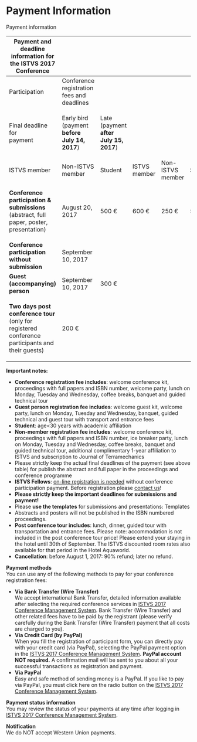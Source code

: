 # Payment Information

Payment information

| **Payment and deadline information for the ISTVS 2017 Conference**                                                         |                                                                      |                                                               |              |                  |         |       |       |
| -------------------------------------------------------------------------------------------------------------------------- | -------------------------------------------------------------------- | ------------------------------------------------------------- | ------------ | ---------------- | ------- | ----- | ----- |
| Participation                                                                                                              | Conference registration fees and deadlines                           |                                                               |              |                  |         |       |       |
| <p>Final deadline for<br>payment</p>                                                                                       | <p>Early bird<br>(payment <strong>before July 14, 2017</strong>)</p> | <p>Late<br>(payment <strong>after July 15, 2017</strong>)</p> |              |                  |         |       |       |
| ISTVS member                                                                                                               | Non-ISTVS member                                                     | Student                                                       | ISTVS member | Non-ISTVS member | Student |       |       |
| <p><strong>Conference participation &#x26; submissions</strong><br>(abstract, full paper, poster, presentation)</p>        | August 20, 2017                                                      | 500 €                                                         | 600 €        | 250 €            | 550 €   | 650 € | 300 € |
| **Conference participation without submission**                                                                            | September 10, 2017                                                   |                                                               |              |                  |         |       |       |
| **Guest (accompanying) person**                                                                                            | September 10, 2017                                                   | 300 €                                                         |              |                  |         |       |       |
| <p><strong>Two days post conference tour</strong><br>(only for registered conference<br>participants and their guests)</p> | 200 €                                                                |                                                               |              |                  |         |       |       |

**Important notes:**

* **Conference registration fee includes**: welcome conference kit, proceedings with full papers and ISBN number, welcome party, lunch on Monday, Tuesday and Wednesday, coffee breaks, banquet and guided technical tour
* **Guest person registration fee includes**: welcome guest kit, welcome party, lunch on Monday, Tuesday and Wednesday, banquet, guided technical and guest tour with transport and entrance fees
* **Student**: age<30 years with academic affiliation
* **Non-member registration fee includes**: welcome conference kit, proceedings with full papers and ISBN number, ice breaker party, lunch on Monday, Tuesday and Wednesday, coffee breaks, banquet and guided technical tour, additional complimentary 1-year affiliation to ISTVS and subscription to Journal of Terramechanics
* Please strictly keep the actual final deadlines of the payment (see above table) for publish the abstract and full paper in the proceedings and conference programme
* **ISTVS Fellows**: [on-line registration is needed](https://www.conftool.net/istvs2017/) without conference participation payment. Before registration please [contact us](http://istvs2017.hu/contact/)!
* **Please strictly keep the important deadlines for submissions and payment!**
* Please **use the templates** for submissions and presentations: Templates
* Abstracts and posters will not be published in the ISBN numbered proceedings.
* **Post conference tour includes**: lunch, dinner, guided tour with transportation and entrance fees. Please note: accommodation is not included in the post conference tour price! Please extend your staying in the hotel until 30th of September. The ISTVS discounted room rates also available for that period in the Hotel Aquaworld.
* **Cancellation**: before August 1, 2017: 90% refund; later no refund.

**Payment methods**\
You can use any of the following methods to pay for your conference registration fees:

* **Via Bank Transfer (Wire Transfer)**\
  We accept international Bank Transfer, detailed information available after selecting the required conference services in [ISTVS 2017 Conference Management System](https://www.conftool.net/istvs2017/). Bank Transfer (Wire Transfer) and other related fees have to be paid by the registrant (please verify carefully during the Bank Transfer (Wire Transfer) payment that all costs are charged to you).
* **Via Credit Card (by PayPal)**\
  When you fill the registration of participant form, you can directly pay with your credit card (via PayPal), selecting the PayPal payment option in the [ISTVS 2017 Conference Management System](https://www.conftool.net/istvs2017/). **PayPal account NOT required.** A confirmation mail will be sent to you about all your successful transactions as registration and payment.
* **Via PayPal**\
  Easy and safe method of sending money is a PayPal. If you like to pay via PayPal, you must click here on the radio button on the [ISTVS 2017 Conference Management System](https://www.conftool.net/istvs2017/).

**Payment status information**\
You may review the status of your payments at any time after logging in [ISTVS 2017 Conference Management System](https://www.conftool.net/istvs2017/).

**Notification**\
We do NOT accept Western Union payments.
